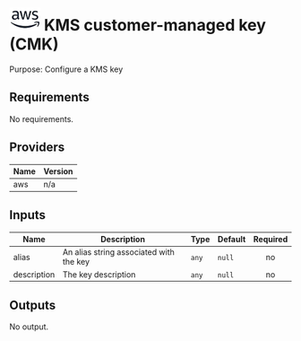 # ![AWS](aws-logo.png) KMS customer-managed key (CMK)

Purpose: Configure a KMS key

## Requirements

No requirements.

## Providers

| Name | Version |
|------|---------|
| aws | n/a |

## Inputs

| Name | Description | Type | Default | Required |
|------|-------------|------|---------|:--------:|
| alias | An alias string associated with the key | `any` | `null` | no |
| description | The key description | `any` | `null` | no |

## Outputs

No output.

